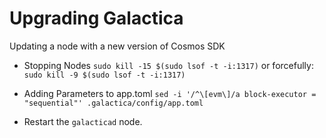 # Upgrading Galactica
Updating a node with a new version of Cosmos SDK

* Stopping Nodes
```sudo kill -15 $(sudo lsof -t -i:1317)```
 or forcefully: ```sudo kill -9 $(sudo lsof -t -i:1317)```

* Adding Parameters to app.toml
```sed -i '/^\[evm\]/a block-executor = "sequential"' .galactica/config/app.toml```

* Restart the `galacticad` node.
